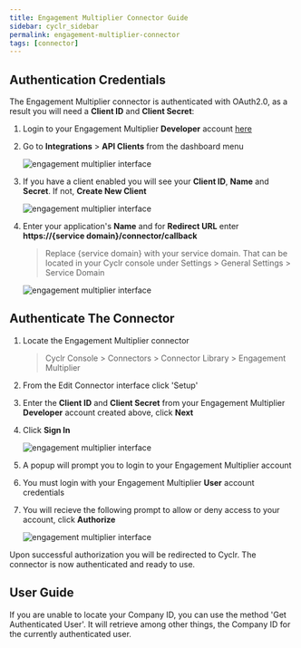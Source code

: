 ```yaml
---
title: Engagement Multiplier Connector Guide
sidebar: cyclr_sidebar
permalink: engagement-multiplier-connector
tags: [connector]
---
```


## Authentication Credentials

The Engagement Multiplier connector is authenticated with OAuth2.0, as a result you will need a **Client ID** and **Client Secret**:

1. Login to your Engagement Multiplier **Developer** account [here](http://em.envisionitmedia.com)

2. Go to **Integrations** > **API Clients** from the dashboard menu

   ![engagement multiplier interface](./images/engage_multi_1.png)

3. If you have a client enabled you will see your **Client ID**, **Name** and **Secret**. If not, **Create New Client**

   ![engagement multiplier interface](./images/engage_multi_2.png)

4. Enter your application's **Name** and for **Redirect URL** enter **https://{service domain}/connector/callback**

   > Replace {service domain} with your service domain. That can be located in your Cyclr console under Settings > General Settings > Service Domain

   ![engagement multiplier interface](./images/engage_multi_3.png)

## Authenticate The Connector

1. Locate the Engagement Multiplier connector

   > Cyclr Console > Connectors > Connector Library > Engagement Multiplier

2. From the Edit Connector interface click 'Setup'

3. Enter the **Client ID** and **Client Secret** from your Engagement Multiplier **Developer** account created above, click **Next**

4. Click **Sign In**

   ![engagement multiplier interface](./images/engage_multi_5.png)

5. A popup will prompt you to login to your Engagement Multiplier account

6. You must login with your Engagement Multiplier **User** account credentials

7. You will recieve the following prompt to allow or deny access to your account, click **Authorize**

   ![engagement multiplier interface](./images/engage_multi_4.png)

Upon successful authorization you will be redirected to Cyclr. The connector is now authenticated and ready to use.

## User Guide

If you are unable to locate your Company ID, you can use the method 'Get Authenticated User'. It will retrieve among other things, the Company ID for the currently authenticated user.